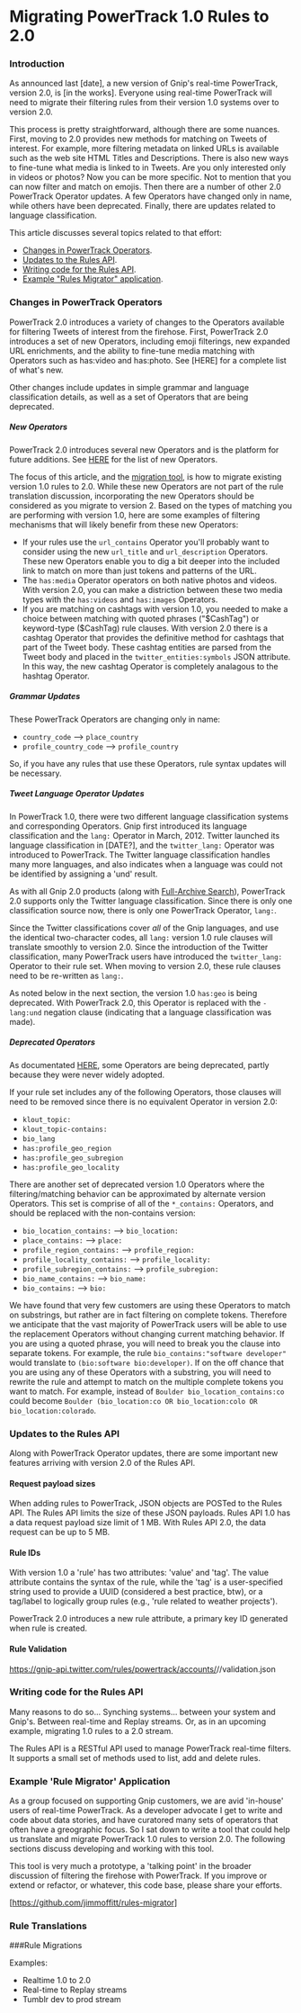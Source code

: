 # Migrating PowerTrack 1.0 Rules to 2.0

### Introduction

As announced last [date], a new version of Gnip's real-time PowerTrack, version 2.0, is [in the works]. Everyone using real-time PowerTrack will need to migrate their filtering rules from their version 1.0 systems over to version 2.0. 

This process is pretty straightforward, although there are some nuances. First, moving to 2.0 provides new methods for matching on Tweets of interest. For example, more filtering metadata on linked URLs is available such as the web site HTML Titles and Descriptions. There is also new ways to fine-tune what media is linked to in Tweets. Are you only interested only in videos or photos? Now you can be more specific. Not to mention that you can now filter and match on emojis. Then there are a number of other 2.0 PowerTrack Operator updates. A few Operators have changed only in name, while others have been deprecated. Finally, there are updates related to language classification.

This article discusses several topics related to that effort:

+ [Changes in PowerTrack Operators](#operator_changes).
+ [Updates to the Rules API](#rules_api_changes).
+ [Writing code for the Rules API](#writing_code).
+ [Example "Rules Migrator" application](#rule_migrator).   
 
### Changes in PowerTrack Operators <a id="operator_changes" class="tall">&nbsp;</a>

PowerTrack 2.0 introduces a variety of changes to the Operators available for filtering Tweets of interest from the firehose. First, PowerTrack 2.0 introduces a set of new Operators, including emoji filterings, new expanded URL enrichments, and the ability to fine-tune media matching with Operators such as has:video and has:photo. See [HERE] for a complete list of what's new.

Other changes include updates in simple grammar and language classification details, as well as a set of Operators that are being deprecated. 

##### New Operators 

PowerTrack 2.0 introduces several new Operators and is the platform for future additions. See [HERE](http://support.gnip.com/apis/powertrack2.0/overview.html#NewFeatures) for the list of new Operators.

The focus of this article, and the [migration tool](#rule_migrator), is how to migrate existing version 1.0 rules to 2.0. While these new Operators are not part of the rule translation discussion, incorporating the new Operators should be considered as you migrate to version 2. Based on the types of matching you are performing with version 1.0, here are some examples of filtering mechanisms that will likely benefir from these new Operators:

+ If your rules use the ```url_contains``` Operator you'll probably want to consider using the new ```url_title``` and ```url_description``` Operators. These new Operators enable you to dig a bit deeper into the included link to match on more than just tokens and patterns of the URL.   
+ The ```has:media``` Operator operators on both native photos and videos. With version 2.0, you can make a distriction between these two media types with the ```has:videos``` and ```has:images``` Operators. 
+ If you are matching on cashtags with version 1.0, you needed to make a choice between matching with quoted phrases ("\$CashTag\") or keyword-type ($CashTag) rule clauses. With version 2.0 there is a cashtag Operator that provides the definitive method for cashtags that part of the Tweet body. These cashtag entities are parsed from the Tweet body and placed in the ```twitter_entities:symbols``` JSON attribute. In this way, the new cashtag Operator is completely analagous to the hashtag Operator.     

##### Grammar Updates

These PowerTrack Operators are changing only in name:

+ ```country_code``` --> ```place_country```
+ ```profile_country_code``` --> ```profile_country```
 
So, if you have any rules that use these Operators, rule syntax updates will be necessary. 

##### Tweet Language Operator Updates

In PowerTrack 1.0, there were two different language classification systems and corresponding Operators. Gnip first introduced its language classification and the ```lang:``` Operator in March, 2012. Twitter launched its language classification in [DATE?], and the ```twitter_lang:``` Operator was introduced to PowerTrack. The Twitter language classification handles many more languages, and also indicates when a language was could not be identified by assigning a 'und' result. 

As with all Gnip 2.0 products (along with [Full-Archive Search](http://support.gnip.com/apis/search_full_archive_api/)), PowerTrack 2.0 supports only the Twitter language classification. Since there is only one classification source now, there is only one PowerTrack Operator, ```lang:```. 

Since the Twitter classifications cover *all* of the Gnip languages, and use the identical two-character codes, all ```lang:``` version 1.0 rule clauses will translate smoothly to version 2.0. Since the introduction of the Twitter classification, many PowerTrack users have introduced the ```twitter_lang:``` Operator to their rule set. When moving to version 2.0, these rule clauses need to be re-written as ```lang:```.

As noted below in the next section, the version 1.0 ```has:geo``` is being deprecated. With PowerTrack 2.0, this Operator is replaced with the ```-lang:und``` negation clause (indicating that a language classification was made).

##### Deprecated Operators

As documentated [HERE](), some Operators are being deprecated, partly because they were never widely adopted.

If your rule set includes any of the following Operators, those clauses will need to be removed since there is no equivalent Operator in version 2.0:

+ ```klout_topic:```
+ ```klout_topic-contains:```
+ ```bio_lang```
+ ```has:profile_geo_region```
+ ```has:profile_geo_subregion```
+ ```has:profile_geo_locality```

There are another set of deprecated version 1.0 Operators where the filtering/matching behavior can be approximated by alternate version Operators. This set is comprise of all of the ```*_contains:``` Operators, and should be replaced with the non-contains version:

+ ```bio_location_contains:``` --> ```bio_location:```
+ ```place_contains:``` --> ```place:```
+ ```profile_region_contains:``` --> ```profile_region:```
+ ```profile_locality_contains:``` --> ```profile_locality:```
+ ```profile_subregion_contains:``` --> ```profile_subregion:```
+ ```bio_name_contains:``` --> ```bio_name:```
+ ```bio_contains:``` -->  ```bio:```
 
We have found that very few customers are using these Operators to match on substrings, but rather are in fact filtering on complete tokens. Therefore we anticipate that the vast majority of PowerTrack users will be able to use the replacement Operators without changing current matching behavior. If you are using a quoted phrase, you will need to break you the clause into separate tokens. For example,
the rule ```bio_contains:"software developer"``` would translate to ```(bio:software bio:developer)```. If on the off chance that you are using any of these Operators with a substring, you will need to rewrite the rule and attempt to match on the multiple complete tokens you want to match. For example, instead of ```Boulder bio_location_contains:co``` could become ```Boulder (bio_location:co OR bio_location:colo OR bio_location:colorado```.

### Updates to the Rules API <a id="rules_api_changes" class="tall">&nbsp;</a>  

Along with PowerTrack Operator updates, there are some important new features arriving with version 2.0 of the Rules API. 

#### Request payload sizes
 
When adding rules to PowerTrack, JSON objects are POSTed to the Rules API. The Rules API limits the size of these JSON 
payloads. Rules API 1.0 has a data request payload size limit of 1 MB. With Rules API 2.0, the data request can be up to 
5 MB. 
 
#### Rule IDs 

With version 1.0 a 'rule' has two attributes: 'value' and 'tag'. The value attribute contains the syntax of the rule, 
while the 'tag' is a user-specified string used to provide a UUID (considered a best practice, btw), or a tag/label to 
logically group rules (e.g., 'rule related to weather projects').
  
PowerTrack 2.0 introduces a new rule attribute, a primary key ID generated when rule is created.
    
#### Rule Validation
 
 https://gnip-api.twitter.com/rules/powertrack/accounts/<accountName>/<streamLabel>/validation.json


### Writing code for the Rules API <a id="writing_code" class="tall">&nbsp;</a>

Many reasons to do so... Synching systems... between your system and Gnip's. Between real-time and Replay streams. Or, 
as in an upcoming example, migrating 1.0 rules to a 2.0 stream.  

The Rules API is a RESTful API used to manage PowerTrack real-time filters. It supports a small set of methods used to 
list, add and delete rules. 


### Example 'Rule Migrator' Application <a id="rule_migrator" class="tall">&nbsp;</a>

As a group focused on supporting Gnip customers, we are avid 'in-house' users of real-time PowerTrack. As a developer advocate I get to write and code about data stories, and have curatored many sets of operators that often have a greographic focus. So I sat down to write a tool that could help us translate and migrate PowerTrack 1.0 rules to version 2.0. The following sections discuss developing and working with this tool.

This tool is very much a prototype, a 'talking point' in the broader discussion of filtering the firehose with PowerTrack. If you improve or extend or refactor, or whatever, this code base, please share your efforts.

[https://github.com/jimmoffitt/rules-migrator]

### Rule Translations

###Rule Migrations


Examples:

+ Realtime 1.0 to 2.0
+ Real-time to Replay streams
+ Tumblr dev to prod stream







